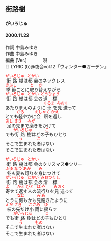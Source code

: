 <style type="text/css">
	ruby{
	    ruby-position: over;
	}
	ruby > rt{font-size: 12px;color:red;}
	p{font:16px;font-size: '楷体'}
</style>
## 街路樹
#### がいろじゅ
#### 2000.11.22


作詞     中島みゆき　　　　　   
作曲      中島みゆき  　　　   
編曲 (Ver.) 　　　
唄         
□ LYRIC (b)@夜会vol.12「ウィンター●ガーデン」  
  
  
<ruby><rb>街路樹</rb><rp>(</rp><rt>がいろじゅ</rt><rp>)</rp></ruby>は<ruby><rb>都会</rb><rp>(</rp><rt>とかい</rt><rp>)</rp></ruby>のネックレス  
<ruby><rb>季節</rb><rp>(</rp><rt>きぶし</rt><rp>)</rp></ruby>ごとに<ruby><rb>取</rb><rp>(</rp><rt>と</rt><rp>)</rp></ruby>り<ruby><rb>替</rb><rp>(</rp><rt>か</rt><rp>)</rp></ruby>えながら  
<ruby><rb>街路樹</rb><rp>(</rp><rt>がいろじゅ</rt><rp>)</rp></ruby>は<ruby><rb>都会</rb><rp>(</rp><rt>とかい</rt><rp>)</rp></ruby>の<ruby><rb>道標</rb><rp>(</rp><rt>どうひょう</rt><rp>)</rp></ruby>  
あたりまえのように<ruby><rb>車</rb><rp>(</rp><rt>くるま</rt><rp>)</rp></ruby>を<ruby><rb>見送</rb><rp>(</rp><rt>みおく</rt><rp>)</rp></ruby>って  
とても<ruby><rb>軽</rb><rp>(</rp><rt>かろ</rt><rp>)</rp></ruby>やかに<ruby><rb>会釈</rb><rp>(</rp><rt>えしゃく</rt><rp>)</rp></ruby>を<ruby><rb>返</rb><rp>(</rp><rt>かえ</rt><rp>)</rp></ruby>し  
<ruby><rb>足</rb><rp>(</rp><rt>あし</rt><rp>)</rp></ruby>の<ruby><rb>先</rb><rp>(</rp><rt>さき</rt><rp>)</rp></ruby>まで<ruby><rb>磨</rb><rp>(</rp><rt>みが</rt><rp>)</rp></ruby>きをかけて  
でも<ruby><rb>街路樹</rb><rp>(</rp><rt>がいろじゅ</rt><rp>)</rp></ruby>はどの<ruby><rb>子</rb><rp>(</rp><rt>こ</rt><rp>)</rp></ruby>もひとり  
そこで<ruby><rb>生</rb><rp>(</rp><rt>う</rt><rp>)</rp></ruby>まれた<ruby><rb>者</rb><rp>(</rp><rt>こ</rt><rp>)</rp></ruby>はない  
そこで生まれた者はない  
  
<ruby><rb>街路樹</rb><rp>(</rp><rt>がいろじゅ</rt><rp>)</rp></ruby>は<ruby><rb>都会</rb><rp>(</rp><rt>とかい</rt><rp>)</rp></ruby>のクリスマス●ツリー  
<ruby><rb>冬</rb><rp>(</rp><rt>ふゆ</rt><rp>)</rp></ruby>も<ruby><rb>夏</rb><rp>(</rp><rt>なつ</rt><rp>)</rp></ruby>も<ruby><rb>灯</rb><rp>(</rp><rt>あか</rt><rp>)</rp></ruby>りを<ruby><rb>身</rb><rp>(</rp><rt>み</rt><rp>)</rp></ruby>につけて  
<ruby><rb>街路樹</rb><rp>(</rp><rt>がいろじゅ</rt><rp>)</rp></ruby>は<ruby><rb>都会</rb><rp>(</rp><rt>とかい</rt><rp>)</rp></ruby>の<ruby><rb>澪標</rb><rp>(</rp><rt>みおつくし</rt><rp>)</rp></ruby>  
<ruby><rb>寄</rb><rp>(</rp><rt>よ</rt><rp>)</rp></ruby>せて<ruby><rb>返</rb><rp>(</rp><rt>かえ</rt><rp>)</rp></ruby>す<ruby><rb>人</rb><rp>(</rp><rt>ひと</rt><rp>)</rp></ruby>の<ruby><rb>流行</rb><rp>(</rp><rt>はや</rt><rp>)</rp></ruby>りを<ruby><rb>見送</rb><rp>(</rp><rt>みおく</rt><rp>)</rp></ruby>って  
とうに<ruby><rb>何</rb><rp>(</rp><rt>なに</rt><rp>)</rp></ruby>もかも<ruby><rb>見飽</rb><rp>(</rp><rt>みあ</rt><rp>)</rp></ruby>きたように  
<ruby><rb>枝</rb><rp>(</rp><rt>えだ</rt><rp>)</rp></ruby>の<ruby><rb>先</rb><rp>(</rp><rt>さき</rt><rp>)</rp></ruby>だけ<ruby><rb>小雨</rb><rp>(</rp><rt>こさめ</rt><rp>)</rp></ruby>に<ruby><rb>揺</rb><rp>(</rp><rt>ゆ</rt><rp>)</rp></ruby>らす  
でも<ruby><rb>街路樹</rb><rp>(</rp><rt>がいろじゅ</rt><rp>)</rp></ruby>はどの<ruby><rb>子</rb><rp>(</rp><rt>こ</rt><rp>)</rp></ruby>もひとり  
そこで<ruby><rb>生</rb><rp>(</rp><rt>う</rt><rp>)</rp></ruby>まれた<ruby><rb>者</rb><rp>(</rp><rt>もの</rt><rp>)</rp></ruby>はない  
そこで生まれた者はない  